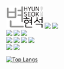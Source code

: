 <img src="img/image1.png" width="100px"></img>
<a href="https://hbyun.tistory.com/"><img src="https://t1.daumcdn.net/tistory_admin/static/top/favicon_0630.ico" width="22px"></a>
<a href="mailto:gumyoincirno@gmail.com"><img src="https://ssl.gstatic.com/ui/v1/icons/mail/rfr/gmail.ico" width="22px"></a><br>
<img src="https://img.shields.io/badge/TypeScript-3178C6?style=flat&logo=TypeScript&logoColor=white" />
<img src="https://img.shields.io/badge/Javascript-F7DF1E?style=flat&logo=Javascript&logoColor=white" />
<img src="https://img.shields.io/badge/Java-ED8B00?style=flat&logo=openjdk&logoColor=white">
<br>
<img src="https://img.shields.io/badge/React-61DAFB?style=flat&logo=React&logoColor=white" />
<img src="https://img.shields.io/badge/Vue-00DD65?style=flat&logo=vue.js&logoColor=white">
<img src="https://img.shields.io/badge/Next-000000?style=flat&logo=Next.js&logoColor=white" />
<img src="https://img.shields.io/badge/Svelte-FF3E00?style=flat&logo=svelte&logoColor=white" />
<br>
<img src="https://img.shields.io/badge/SpringBoot-6DB33F?style=flat&logo=Springboot&logoColor=white" />
<img src="https://img.shields.io/badge/Express-000000?style=flat&logo=Express&logoColor=white"/>


[![Top Langs](https://github-readme-stats.vercel.app/api/top-langs/?username=B-HS&layout=compact&hide=javascript,html,css,c%2B%2B,scss,sass,cmake)](https://github.com/b-hs)
